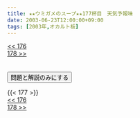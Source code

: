 ```yaml
---
title: ★★ウミガメのスープ★★177杯目　天気予報味
date: 2003-06-23T12:00:00+09:00
tags: [2003年,オカルト板]
---
```

<div class="th_left"><a href="../176"><< 176</a></div>
<div class="th_right"><a href="../178">178 >></a></div>
<br><br>
<script src="../../js/cupsoup.js"></script>
<form>
<input type="button" value="問題と解説のみにする" onClick="toggleCupsoup()">
</form>
{{< 177 >}}
<div class="th_left"><a href="../176"><< 176</a></div>
<div class="th_right"><a href="../178">178 >></a></div>